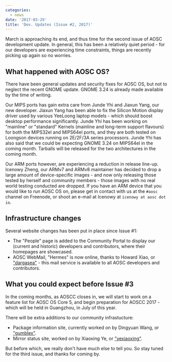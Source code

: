 ```yaml
---
categories:
  - news
date: '2017-03-29'
title: 'Dev. Updates (Issue #2, 2017)'
---
```



March is approaching its end, and thus time for the second issue of AOSC development update. In general, this has been a relatively quiet period - for our developers are experiencing time constraints, things are recently picking up again so no worries.

What happened with AOSC OS?
---------------------------

There have been general updates and security fixes for AOSC OS, but not to neglect the recent GNOME update. GNOME 3.24 is already made available by the time of writing.

Our MIPS ports has gain extra care from Junde Yhi and Jiaxun Yang, our new developer. Jiaxun Yang has been able to fix the Silicon Motion display driver used by various YeeLoong laptop models - which should boost desktop performance significantly. Junde Yhi has been working on "mainline" or "standard" Kernels (mainline and long-term support flavours) for both the MIPS32el and MIPS64el ports, and they are both tested on Loongson devices running on 2E/2F/3A series processors. Junde Yhi has also said that we could be expecting GNOME 3.24 on MIPS64el in the coming month. Tarballs will be released for the two architectures in the coming month.

Our ARM ports however, are experiencing a reduction in release line-up. Icenowy Zheng, our ARMv7 and ARMv8 maintainer has decided to drop a large amount of device-specific images - and now only releasing those tested by herself and community members - those images with no real world testing conducted are dropped. If you have an ARM device that you would like to run AOSC OS on, please get in contact with us at the `#aosc` channel on Freenode, or shoot an e-mail at Icenowy at `icenowy at aosc dot io`.

Infrastructure changes
----------------------

Several website changes has been put in place since Issue #1:

- The "People" page is added to the Community Portal to display our (current and historic) developers and contributors, where their homepages are showcased.
- AOSC WebMail, "Hermes" is now online, thanks to Howard Xiao, or ["dargasea"](https://github.com/dargasea) - this mail service is available to all AOSC developers and contributors.

What you could expect before Issue #3
-------------------------------------

In the coming months, as AOSCC closes in, we will start to work on a feature list for AOSC OS Core 5, and begin preparation for AOSCC 2017 - which will be held in Guangzhou, in July of this year.

There will be extra additions to our community infrastucture:

- Package information site, currently worked on by Dingyuan Wang, or ["gumblex"](https://github.com/https://github.com/gumblex).
- Mirror status site, worked on by Xiaoxing Ye, or ["yexiaoxing"](https://github.com/yexiaoxing).

But before which, we really don't have much else to tell you. So stay tuned for the third issue, and thanks for coming by.